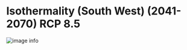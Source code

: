 # Isothermality (South West) (2041-2070) RCP 8.5
![image info]("../../Analysis_Plots/South_West_Extent_OnlyEnvs/Isothermality_SW_4170_585.png")
